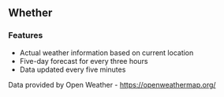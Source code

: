 ## Whether

### Features
- Actual weather information based on current location
- Five-day forecast for every three hours
- Data updated every five minutes

Data provided by Open Weather - https://openweathermap.org/
